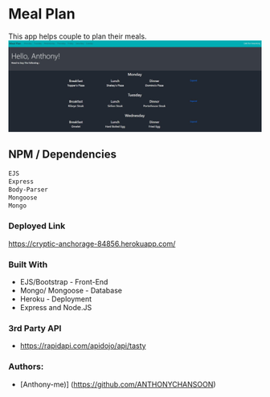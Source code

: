 # Meal Plan
This app helps couple to plan their meals.
<img src="https://github.com/ANTHONYCHANSOON/MPlan/blob/master/public/Images/readmeimage.JPG" width=800>

## NPM / Dependencies
```
EJS
Express
Body-Parser
Mongoose
Mongo
```

### Deployed Link
https://cryptic-anchorage-84856.herokuapp.com/

### Built With
* EJS/Bootstrap - Front-End
* Mongo/ Mongoose - Database
* Heroku - Deployment
* Express and Node.JS

### 3rd Party API
* https://rapidapi.com/apidojo/api/tasty

### Authors: 
* [Anthony-me)] (https://github.com/ANTHONYCHANSOON)